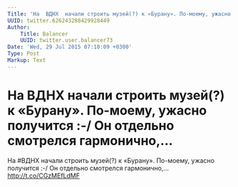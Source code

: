 ```yaml
---
Title: 'На  ВДНХ  начали строить музей(?) к «Бурану». По-моему, ужасно получится :-/ Он отдельно смотрелся гармонично,...'
UUID: twitter.626243288429928449
Author:
    Title: Balancer
    UUID: twitter.user.balancer73
Date: 'Wed, 29 Jul 2015 07:10:09 +0300'
Type: Post
Markup: Text
---
```


# На  ВДНХ  начали строить музей(?) к «Бурану». По-моему, ужасно получится :-/ Он отдельно смотрелся гармонично,...

На  #ВДНХ  начали строить музей(?) к «Бурану». По-моему,
ужасно получится :-/ Он отдельно смотрелся гармонично,...
http://t.co/CGzMEfLdMF